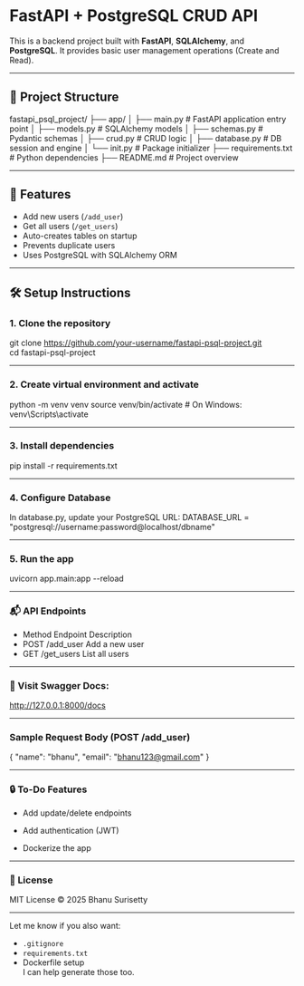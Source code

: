 # FastAPI + PostgreSQL CRUD API

This is a backend project built with **FastAPI**, **SQLAlchemy**, and **PostgreSQL**. It provides basic user management operations (Create and Read).

---
## 📁 Project Structure
fastapi_psql_project/
├── app/
│ ├── main.py # FastAPI application entry point
│ ├── models.py # SQLAlchemy models
│ ├── schemas.py # Pydantic schemas
│ ├── crud.py # CRUD logic
│ ├── database.py # DB session and engine
│ └── init.py # Package initializer
├── requirements.txt # Python dependencies
├── README.md # Project overview


---

## 🚀 Features

- Add new users (`/add_user`)
- Get all users (`/get_users`)
- Auto-creates tables on startup
- Prevents duplicate users
- Uses PostgreSQL with SQLAlchemy ORM

---

## 🛠 Setup Instructions

### 1. Clone the repository

git clone https://github.com/your-username/fastapi-psql-project.git  
cd fastapi-psql-project

---

### 2. Create virtual environment and activate

python -m venv venv
source venv/bin/activate  # On Windows: venv\Scripts\activate

---

### 3. Install dependencies
pip install -r requirements.txt

---
### 4. Configure Database
In database.py, update your PostgreSQL URL:
DATABASE_URL = "postgresql://username:password@localhost/dbname"

---

### 5. Run the app
uvicorn app.main:app --reload

---

### 📬 API Endpoints
- Method	Endpoint	Description
- POST	/add_user	Add a new user
- GET	/get_users	List all users
 ---
### 📘 Visit Swagger Docs:
http://127.0.0.1:8000/docs

---
### Sample Request Body (POST /add_user)
{
  "name": "bhanu",
  "email": "bhanu123@gmail.com"
}

---
### 🔒 To-Do Features
- Add update/delete endpoints

- Add authentication (JWT)

- Dockerize the app

---


### 📄 License
MIT License © 2025 Bhanu Surisetty

---

Let me know if you also want:

- `.gitignore`
- `requirements.txt`
- Dockerfile setup  
I can help generate those too.


